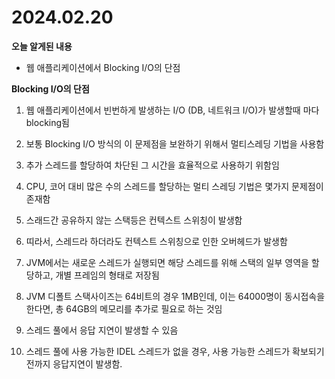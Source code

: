 # 2024.02.20  

**오늘 알게된 내용**
- 웹 애플리케이션에서 Blocking I/O의 단점

**Blocking I/O의 단점**
1. 웹 애플리케이션에서 빈번하게 발생하는 I/O (DB, 네트워크 I/O)가 발생할때 마다 blocking됨

2. 보통 Blocking I/O 방식의 이 문제점을 보완하기 위해서 멀티스레딩 기법을 사용함

3. 추가 스레드를 할당하여 차단된 그 시간을 효율적으로 사용하기 위함임

4. CPU, 코어 대비 많은 수의 스레드를 할당하는 멀티 스레딩 기법은 몇가지 문제점이 존재함

5. 스래드간 공유하지 않는 스택등은 컨텍스트 스위칭이 발생함

6. 띠라서, 스레드라 하더라도 컨텍스트 스위칭으로 인한 오버헤드가 발생함

7. JVM에서는 새로운 스레드가 실행되면 해당 스레드를 위해 스택의 일부 영역을 할당하고, 개별 프레임의 형태로 저장됨

8. JVM 디폴트 스택사이즈는 64비트의 경우 1MB인데, 이는 64000명이 동시접속을 한다면, 총 64GB의 메모리를 추가로 필요로 하는 것임

9. 스레드 풀에서 응답 지연이 발생할 수 있음

10. 스레드 풀에 사용 가능한 IDEL 스레드가 없을 경우, 사용 가능한 스레드가 확보되기 전까지 응답지연이 발생함.
